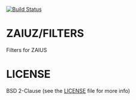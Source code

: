 [![Build Status](https://travis-ci.org/zaiuz/filters.png)](https://travis-ci.org/zaiuz/filters)

ZAIUZ/FILTERS
=============

Filters for ZAIUS

LICENSE
=======

BSD 2-Clause (see the [LICENSE][0] file for more info)


[0]: https://raw.github.com/zaiuz/modules/master/LICENSE

